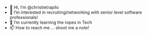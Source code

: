 - 👋 Hi, I’m @christietrapilo
- 👀 I’m interested in recruiting/networking with senior level software professionals! 
- 🌱 I’m currently learning the ropes in Tech
- 📫 How to reach me ... shoot me a note!

<!---
christietrapilo/christietrapilo is a ✨ special ✨ repository because its `README.md` (this file) appears on your GitHub profile.
You can click the Preview link to take a look at your changes.
--->
